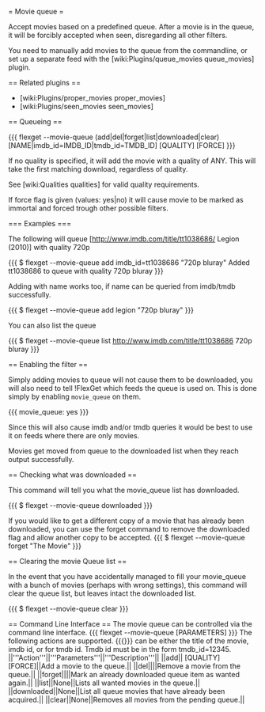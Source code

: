 = Movie queue =

Accept movies based on a predefined queue. After a movie is in the queue, it will be forcibly accepted when seen, disregarding all other filters.

You need to manually add movies to the queue from the commandline, or set up a separate feed with the [wiki:Plugins/queue_movies queue_movies] plugin.

== Related plugins ==

 * [wiki:Plugins/proper_movies proper_movies]
 * [wiki:Plugins/seen_movies seen_movies]

== Queueing ==

{{{
flexget --movie-queue (add|del|forget|list|downloaded|clear) [NAME|imdb_id=IMDB_ID|tmdb_id=TMDB_ID] [QUALITY] [FORCE]
}}}

If no quality is specified, it will add the movie with a quality of ANY. This will take the first matching download, regardless of quality.

See [wiki:Qualities qualities] for valid quality requirements.

If force flag is given (values: yes|no) it will cause movie to be marked as immortal and forced trough other possible filters.

=== Examples ===

The following will queue [http://www.imdb.com/title/tt1038686/ Legion (2010)] with quality 720p

{{{
$ flexget --movie-queue add imdb_id=tt1038686 "720p bluray"
Added tt1038686 to queue with quality 720p bluray
}}}

Adding with name works too, if name can be queried from imdb/tmdb successfully.

{{{
$ flexget --movie-queue add legion "720p bluray"
}}}


You can also list the queue

{{{
$ flexget --movie-queue list
http://www.imdb.com/title/tt1038686 720p bluray
}}}

== Enabling the filter ==

Simply adding movies to queue will not cause them to be downloaded, you will also need to tell !FlexGet which feeds the queue is used on. This is done simply by enabling `movie_queue` on them.

{{{
movie_queue: yes
}}}

Since this will also cause imdb and/or tmdb queries it would be best to use it on feeds where there are only movies.

Movies get moved from queue to the downloaded list when they reach output successfully.

== Checking what was downloaded ==

This command will tell you what the movie_queue list has downloaded.

{{{
$ flexget --movie-queue downloaded
}}}

If you would like to get a different copy of a movie that has already been downloaded, you can use the forget command to remove the downloaded flag and allow another copy to be accepted.
{{{
$ flexget --movie-queue forget "The Movie"
}}}

== Clearing the movie Queue list ==

In the event that you have accidentally managed to fill your movie_queue with a bunch of movies (perhaps with wrong settings), this command will clear the queue list, but leaves intact the downloaded list.


{{{
$ flexget --movie-queue clear
}}}

== Command Line Interface ==
The movie queue can be controlled via the command line interface. 
{{{
flexget --movie-queue <ACTION> [PARAMETERS]
}}}
The following actions are supported. {{{<IDENTIFIER>}}} can be either the title of the movie, imdb id, or for tmdb id. Tmdb id must be in the form tmdb_id=12345.
||'''Action'''||'''Parameters'''||'''Description'''||
||add||<IDENTIFIER> [QUALITY] [FORCE]||Add a movie to the queue.||
||del||<IDENTIFIER>||Remove a movie from the queue.||
||forget||<IDENTIFIER>||Mark an already downloaded queue item as wanted again.||
||list||None||Lists all wanted movies in the queue.||
||downloaded||None||List all queue movies that have already been acquired.||
||clear||None||Removes all movies from the pending queue.||
